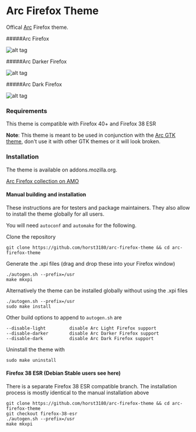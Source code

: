 # Arc Firefox Theme

Offical [Arc](https://github.com/horst3180/Arc-theme) Firefox theme.

#####Arc Firefox

![alt tag](http://i.imgur.com/UjJabE3.png)

#####Arc Darker Firefox

![alt tag](http://i.imgur.com/5fMURDp.png)

#####Arc Dark Firefox

![alt tag](http://i.imgur.com/5HuYVUl.png)


### Requirements
This theme is compatible with Firefox 40+ and Firefox 38 ESR

**Note**: This theme is meant to be used in conjunction with the [Arc GTK theme](https://github.com/horst3180/Arc-theme), don't use it with other GTK themes or it will look broken.

### Installation
The theme is available on addons.mozilla.org.

[Arc Firefox collection on AMO](https://addons.mozilla.org/en/firefox/collections/horst3180/a/)

#### Manual building and installation

These instructions are for testers and package maintainers. They also allow to install the theme globally for all users.

You will need `autoconf` and `automake` for the following.

Clone the repository

    git clone https://github.com/horst3180/arc-firefox-theme && cd arc-firefox-theme

Generate the .xpi files (drag and drop these into your Firefox window)

    ./autogen.sh --prefix=/usr
    make mkxpi

Alternatively the theme can be installed globally without using the .xpi files

    ./autogen.sh --prefix=/usr
    sudo make install

Other build options to append to `autogen.sh` are

    --disable-light         disable Arc Light Firefox support
    --disable-darker        disable Arc Darker Firefox support
    --disable-dark          disable Arc Dark Firefox support

Uninstall the theme with

    sudo make uninstall

#### Firefox 38 ESR (Debian Stable users see here)
There is a separate Firefox 38 ESR compatible branch. The installation process is mostly identical to the manual installation above

    git clone https://github.com/horst3180/arc-firefox-theme && cd arc-firefox-theme
    git checkout firefox-38-esr
    ./autogen.sh --prefix=/usr
    make mkxpi
